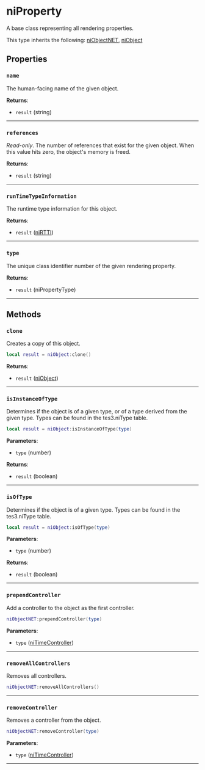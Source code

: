 # niProperty

A base class representing all rendering properties.

This type inherits the following: [niObjectNET](../../types/niObjectNET), [niObject](../../types/niObject)
## Properties

### `name`

The human-facing name of the given object.

**Returns**:

* `result` (string)

***

### `references`

*Read-only*. The number of references that exist for the given object. When this value hits zero, the object's memory is freed.

**Returns**:

* `result` (string)

***

### `runTimeTypeInformation`

The runtime type information for this object.

**Returns**:

* `result` ([niRTTI](../../types/niRTTI))

***

### `type`

The unique class identifier number of the given rendering property.

**Returns**:

* `result` (niPropertyType)

***

## Methods

### `clone`

Creates a copy of this object.

```lua
local result = niObject:clone()
```

**Returns**:

* `result` ([niObject](../../types/niObject))

***

### `isInstanceOfType`

Determines if the object is of a given type, or of a type derived from the given type. Types can be found in the tes3.niType table.

```lua
local result = niObject:isInstanceOfType(type)
```

**Parameters**:

* `type` (number)

**Returns**:

* `result` (boolean)

***

### `isOfType`

Determines if the object is of a given type. Types can be found in the tes3.niType table.

```lua
local result = niObject:isOfType(type)
```

**Parameters**:

* `type` (number)

**Returns**:

* `result` (boolean)

***

### `prependController`

Add a controller to the object as the first controller.

```lua
niObjectNET:prependController(type)
```

**Parameters**:

* `type` ([niTimeController](../../types/niTimeController))

***

### `removeAllControllers`

Removes all controllers.

```lua
niObjectNET:removeAllControllers()
```

***

### `removeController`

Removes a controller from the object.

```lua
niObjectNET:removeController(type)
```

**Parameters**:

* `type` ([niTimeController](../../types/niTimeController))

***


